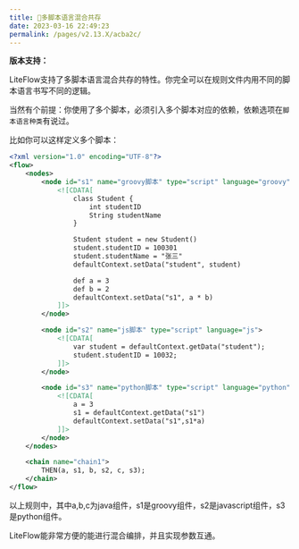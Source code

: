 ```yaml
---
title: 🍱多脚本语言混合共存
date: 2023-03-16 22:49:23
permalink: /pages/v2.13.X/acba2c/
---
```


**版本支持：**<Badge text="v2.10.0+" vertical="middle"/>

LiteFlow支持了多脚本语言混合共存的特性。你完全可以在规则文件内用不同的脚本语言书写不同的逻辑。

当然有个前提：你使用了多个脚本，必须引入多个脚本对应的依赖，依赖选项在`脚本语言种类`有说过。

比如你可以这样定义多个脚本：

```xml
<?xml version="1.0" encoding="UTF-8"?>
<flow>
    <nodes>
        <node id="s1" name="groovy脚本" type="script" language="groovy">
            <![CDATA[
                class Student {
                    int studentID
                    String studentName
                }

                Student student = new Student()
                student.studentID = 100301
                student.studentName = "张三"
                defaultContext.setData("student", student)

                def a = 3
                def b = 2
                defaultContext.setData("s1", a * b)
            ]]>
        </node>

        <node id="s2" name="js脚本" type="script" language="js">
            <![CDATA[
                var student = defaultContext.getData("student");
                student.studentID = 10032;
            ]]>
        </node>

        <node id="s3" name="python脚本" type="script" language="python">
            <![CDATA[
                a = 3
                s1 = defaultContext.getData("s1")
                defaultContext.setData("s1",s1*a)
            ]]>
        </node>
    </nodes>

    <chain name="chain1">
        THEN(a, s1, b, s2, c, s3);
    </chain>
</flow>
```

以上规则中，其中a,b,c为java组件，s1是groovy组件，s2是javascript组件，s3是python组件。

LiteFlow能非常方便的能进行混合编排，并且实现参数互通。